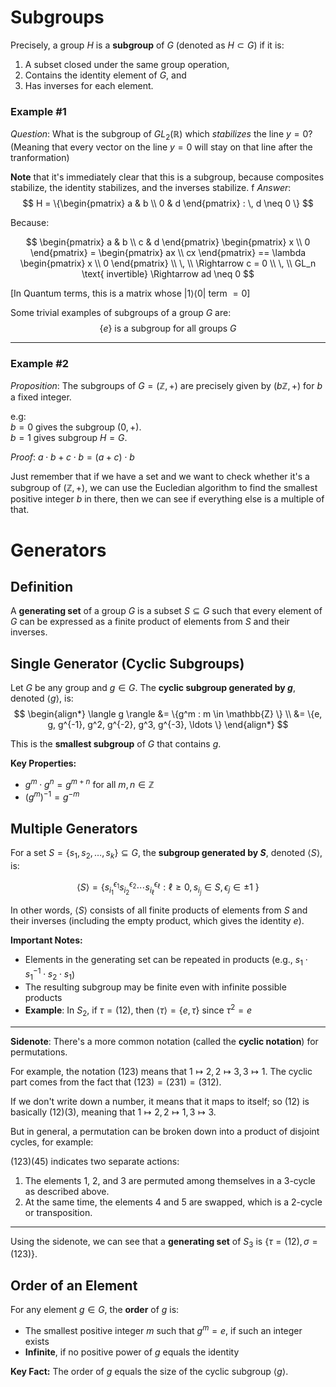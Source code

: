 
# Subgroups
Precisely, a group $H$ is a **subgroup** of $G$ (denoted as $H \subset G$) if it is:
1. A subset closed under the same group operation,
2. Contains the identity element of $G$, and
3. Has inverses for each element.

### Example #1
_Question_:
What is the subgroup of $GL_2(\mathbb{R})$ which _stabilizes_ the line $y=0$? \
(Meaning that every vector on the line $y=0$ will stay on that line after the tranformation)

**Note** that it's immediately clear that this is a subgroup, because composites stabilize, the identity stabilizes, and the inverses stabilize.
f
_Answer_: 
$$
H = \{\begin{pmatrix} a & b \\ 0 & d \end{pmatrix} : \, d \neq 0 \}
$$

Because:

$$
\begin{pmatrix} a & b \\ c & d \end{pmatrix} \begin{pmatrix} x \\ 0 \end{pmatrix} = \begin{pmatrix} ax \\ cx \end{pmatrix} == \lambda \begin{pmatrix} x \\ 0 \end{pmatrix} \\
\, \\
\Rightarrow c = 0 \\
\, \\
GL_n \text{ invertible} \Rightarrow ad \neq 0
$$

[In Quantum terms, this is a matrix whose $| 1\rangle \langle 0|$ term $=0$]

Some trivial examples of subgroups of a group $G$ are:
$$
\{e\} \text{ is a subgroup for all groups } G
$$

<hr/>

### Example #2
_Proposition_:
The subgroups of $G = (\mathbb{Z}, +)$ are precisely given by $(b \mathbb{Z}, +)$ for $b$ a fixed integer.

e.g: \
$b=0$ gives the subgroup $(0, +)$. \
$b=1$ gives subgroup $H = G$.

_Proof_:
$a \cdot b + c \cdot b = (a + c) \cdot b$ 

Just remember that if we have a set and we want to check whether it's a subgroup of $(\mathbb{Z}, +)$, we can use the Eucledian algorithm to find the smallest positive integer $b$ in there, then we can see if everything else is a multiple of that.


# Generators

## Definition
A **generating set** of a group $G$ is a subset $S \subseteq G$ such that every element of $G$ can be expressed as a finite product of elements from $S$ and their inverses.

## Single Generator (Cyclic Subgroups)
Let $G$ be any group and $g \in G$. The **cyclic subgroup generated by $g$**, denoted $\langle g \rangle$, is:
$$
\begin{align*}
\langle g \rangle &= \{g^m : m \in \mathbb{Z} \} \\
&= \{e, g, g^{-1}, g^2, g^{-2}, g^3, g^{-3}, \ldots \}
\end{align*}
$$

This is the **smallest subgroup** of $G$ that contains $g$.

**Key Properties:**
- $g^m \cdot g^n = g^{m+n}$ for all $m, n \in \mathbb{Z}$
- $(g^m)^{-1} = g^{-m}$

## Multiple Generators
For a set $S = \{s_1, s_2, \ldots, s_k\} \subseteq G$, the **subgroup generated by $S$**, denoted $\langle S \rangle$, is:

$$
\langle S \rangle = \{ s_{i_1}^{\epsilon_1} s_{i_2}^{\epsilon_2} \cdots s_{i_\ell}^{\epsilon_\ell} : \ell \geq 0, \, s_{i_j} \in S, \, \epsilon_j \in \pm 1\ \}
$$

In other words, $\langle S \rangle$ consists of all finite products of elements from $S$ and their inverses (including the empty product, which gives the identity $e$).

**Important Notes:**
- Elements in the generating set can be repeated in products (e.g., $s_1 \cdot s_1^{-1} \cdot s_2 \cdot s_1$)
- The resulting subgroup may be finite even with infinite possible products
- **Example**: In $S_2$, if $\tau = (12)$, then $\langle \tau \rangle = \{e, \tau\}$ since $\tau^2 = e$

---
**Sidenote**: There's a more common notation (called the **cyclic notation**) for permutations. 

For example, the notation $(123)$ means that $1 \mapsto 2, \, 2 \mapsto 3, \, 3 \mapsto 1$. The cyclic part comes from the fact that $(123) = (231) = (312)$.

If we don't write down a number, it means that it maps to itself; so $(12)$ is basically $(12)(3)$, meaning that $1 \mapsto 2, \, 2 \mapsto 1, \, 3 \mapsto 3$.

But in general, a permutation can be broken down into a product of disjoint cycles, for example:

$(123)(45)$  indicates two separate actions:
1. The elements 1, 2, and 3 are permuted among themselves in a 3-cycle as described above.
2. At the same time, the elements 4 and 5 are swapped, which is a 2-cycle or transposition.

---

Using the sidenote, we can see that a **generating set** of $S_3$ is $\{ \tau = (12), \sigma = (123) \}$.

## Order of an Element
For any element $g \in G$, the **order** of $g$ is:
- The smallest positive integer $m$ such that $g^m = e$, if such an integer exists
- **Infinite**, if no positive power of $g$ equals the identity

**Key Fact:** The order of $g$ equals the size of the cyclic subgroup $\langle g \rangle$.